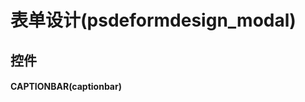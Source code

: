 # 表单设计(psdeformdesign_modal)  <!-- {docsify-ignore-all} -->




## 控件
#### CAPTIONBAR(captionbar)



<script>
 const { createApp } = Vue
  createApp({
    data() {
      return {

      }
    }
  }).use(ElementPlus).mount('#app')
</script>